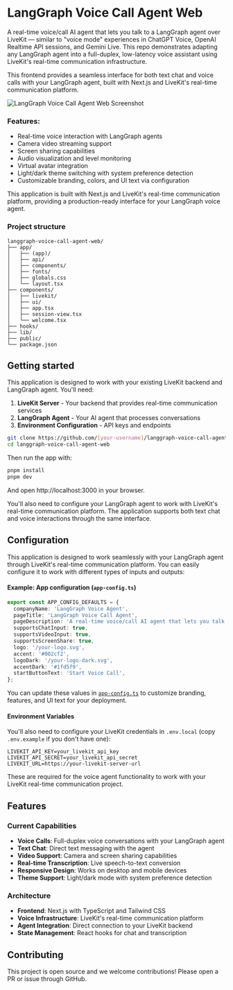# LangGraph Voice Call Agent Web

A real-time voice/call AI agent that lets you talk to a LangGraph agent over LiveKit — similar to "voice mode" experiences in ChatGPT Voice, OpenAI Realtime API sessions, and Gemini Live. This repo demonstrates adapting any LangGraph agent into a full-duplex, low-latency voice assistant using LiveKit's real-time communication infrastructure.

This frontend provides a seamless interface for both text chat and voice calls with your LangGraph agent, built with Next.js and LiveKit's real-time communication platform.

<picture>
  <source srcset="./public/your-app-screenshot-dark.webp" media="(prefers-color-scheme: dark)">
  <source srcset="./public/your-app-screenshot-light.webp" media="(prefers-color-scheme: light)">
  <img src="./public/your-app-screenshot-light.webp" alt="LangGraph Voice Call Agent Web Screenshot">
</picture>

### Features:

- Real-time voice interaction with LangGraph agents
- Camera video streaming support
- Screen sharing capabilities
- Audio visualization and level monitoring
- Virtual avatar integration
- Light/dark theme switching with system preference detection
- Customizable branding, colors, and UI text via configuration

This application is built with Next.js and LiveKit's real-time communication platform, providing a production-ready interface for your LangGraph voice agent.

### Project structure

```
langgraph-voice-call-agent-web/
├── app/
│   ├── (app)/
│   ├── api/
│   ├── components/
│   ├── fonts/
│   ├── globals.css
│   └── layout.tsx
├── components/
│   ├── livekit/
│   ├── ui/
│   ├── app.tsx
│   ├── session-view.tsx
│   └── welcome.tsx
├── hooks/
├── lib/
├── public/
└── package.json
```

## Getting started

This application is designed to work with your existing LiveKit backend and LangGraph agent. You'll need:

1. **LiveKit Server** - Your backend that provides real-time communication services
2. **LangGraph Agent** - Your AI agent that processes conversations
3. **Environment Configuration** - API keys and endpoints

```bash
git clone https://github.com/[your-username]/langgraph-voice-call-agent-web.git
cd langgraph-voice-call-agent-web
```

Then run the app with:

```bash
pnpm install
pnpm dev
```

And open http://localhost:3000 in your browser.

You'll also need to configure your LangGraph agent to work with LiveKit's real-time communication platform. The application supports both text chat and voice interactions through the same interface.

## Configuration

This application is designed to work seamlessly with your LangGraph agent through LiveKit's real-time communication platform. You can easily configure it to work with different types of inputs and outputs:

#### Example: App configuration (`app-config.ts`)

```ts
export const APP_CONFIG_DEFAULTS = {
  companyName: 'LangGraph Voice Agent',
  pageTitle: 'LangGraph Voice Call Agent',
  pageDescription: 'A real-time voice/call AI agent that lets you talk to a LangGraph agent over LiveKit\'s real-time communication platform',
  supportsChatInput: true,
  supportsVideoInput: true,
  supportsScreenShare: true,
  logo: '/your-logo.svg',
  accent: '#002cf2',
  logoDark: '/your-logo-dark.svg',
  accentDark: '#1fd5f9',
  startButtonText: 'Start Voice Call',
};
```

You can update these values in [`app-config.ts`](./app-config.ts) to customize branding, features, and UI text for your deployment.

#### Environment Variables

You'll also need to configure your LiveKit credentials in `.env.local` (copy `.env.example` if you don't have one):

```env
LIVEKIT_API_KEY=your_livekit_api_key
LIVEKIT_API_SECRET=your_livekit_api_secret
LIVEKIT_URL=https://your-livekit-server-url
```

These are required for the voice agent functionality to work with your LiveKit real-time communication project.

## Features

### **Current Capabilities**
- **Voice Calls**: Full-duplex voice conversations with your LangGraph agent
- **Text Chat**: Direct text messaging with the agent
- **Video Support**: Camera and screen sharing capabilities
- **Real-time Transcription**: Live speech-to-text conversion
- **Responsive Design**: Works on desktop and mobile devices
- **Theme Support**: Light/dark mode with system preference detection

### **Architecture**
- **Frontend**: Next.js with TypeScript and Tailwind CSS
- **Voice Infrastructure**: LiveKit's real-time communication platform
- **Agent Integration**: Direct connection to your LiveKit backend
- **State Management**: React hooks for chat and transcription

## Contributing

This project is open source and we welcome contributions! Please open a PR or issue through GitHub.
